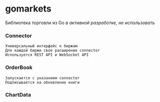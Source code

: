 # gomarkets
Библиотека торговли из Go
*в активной разработке, не использовать*

### Connector
    Универсальный интерфейс к биржам
    Для каждой биржи свое расширение connector
    Используется REST API и WebSocket API
### OrderBook
    Запускается с указанием connector
    Подписывается на обновление книги
### ChartData
